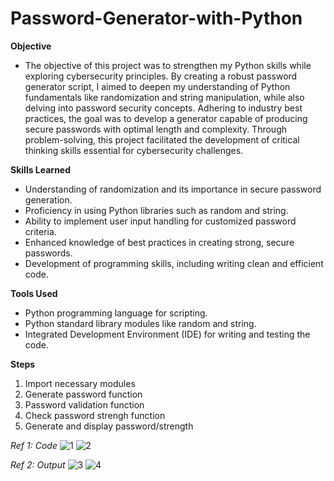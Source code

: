 # Password-Generator-with-Python
**Objective**

- The objective of this project was to strengthen my Python skills while exploring cybersecurity principles. By creating a robust password generator script, I aimed to deepen my understanding of Python fundamentals like randomization and string manipulation, while also delving into password security concepts. Adhering to industry best practices, the goal was to develop a generator capable of producing secure passwords with optimal length and complexity. Through problem-solving, this project facilitated the development of critical thinking skills essential for cybersecurity challenges.


**Skills Learned**

- Understanding of randomization and its importance in secure password generation.
- Proficiency in using Python libraries such as random and string.
- Ability to implement user input handling for customized password criteria.
- Enhanced knowledge of best practices in creating strong, secure passwords.
- Development of programming skills, including writing clean and efficient code.


**Tools Used**

- Python programming language for scripting.
- Python standard library modules like random and string.
- Integrated Development Environment (IDE) for writing and testing the code.


**Steps**

1. Import necessary modules
2. Generate password function
3. Password validation function
4. Check password strengh function
5. Generate and display password/strength


_Ref 1: Code_
![1](https://github.com/larryklingaman3/Password-Generator-with-Python/assets/157419336/84fd9192-888a-471c-8158-af4a867a72ee)
![2](https://github.com/larryklingaman3/Password-Generator-with-Python/assets/157419336/cf627ad3-9ffe-42bd-ae16-2dc73da92941)

_Ref 2: Output_
![3](https://github.com/larryklingaman3/Password-Generator-with-Python/assets/157419336/83d120d2-a565-41bd-8f49-965dd340e462)
![4](https://github.com/larryklingaman3/Password-Generator-with-Python/assets/157419336/a837cf3f-a91f-4f50-ab58-7c284b6ab629)




